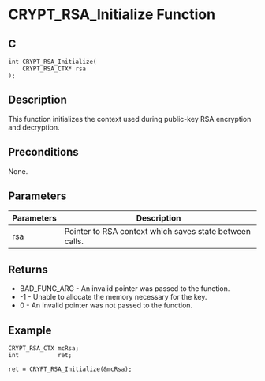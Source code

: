 # CRYPT_RSA_Initialize Function

## C
    int CRYPT_RSA_Initialize(
        CRYPT_RSA_CTX* rsa
    );

## Description

This function initializes the context used during public-key RSA encryption and decryption. 

## Preconditions

None.

## Parameters

|Parameters  |Description  |
|----|----|
|rsa |Pointer to RSA context which saves state between calls. |

## Returns

- BAD_FUNC_ARG - An invalid pointer was passed to the function.
- -1 - Unable to allocate the memory necessary for the key.
- 0 - An invalid pointer was not passed to the function.

## Example

    CRYPT_RSA_CTX mcRsa;
    int           ret;

    ret = CRYPT_RSA_Initialize(&mcRsa);

